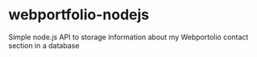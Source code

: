 # webportfolio-nodejs
Simple node.js API to storage information about my Webportolio contact section in a database

